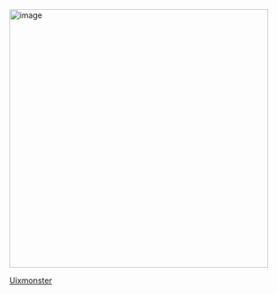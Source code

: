 <img width="460" height="460" alt="image" src="https://github.com/user-attachments/assets/c8e6cb3e-f0a2-44b7-818e-7ac4cab6f932" />

[Uixmonster](https://Uixmonster.github.io/rsschool-cv/)
